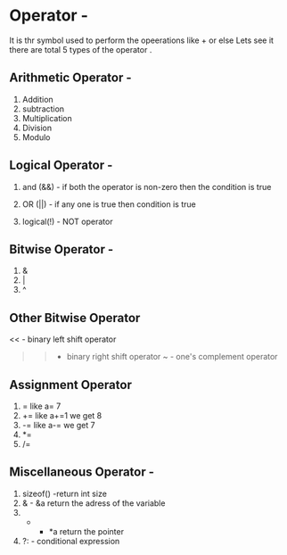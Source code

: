# Operator -
It is thr symbol used to perform the opeerations
like + or else 
Lets see it there are total 5 types of the operator .

## Arithmetic Operator -
1. Addition 
2. subtraction
3. Multiplication
4. Division
5. Modulo

## Logical Operator -
1. and (&&) - if both the operator is non-zero then the condition is true

2. OR (||) - if any one is true then condition is true

3. logical(!) - NOT operator 

## Bitwise Operator - 
1. &
2. |
3. ^

## Other Bitwise Operator
<< - binary left shift operator 
>> - binary right shift operator 
~ - one's complement operator

## Assignment Operator 
1. = like a= 7
2. += like a+=1 we get 8
3. -= like a-= we get 7
4. *= 
5. /=

## Miscellaneous Operator -
1.  sizeof() -return int size
2. & - &a return the adress of the variable 
3. * - *a return the pointer 
4. ?: - conditional expression 